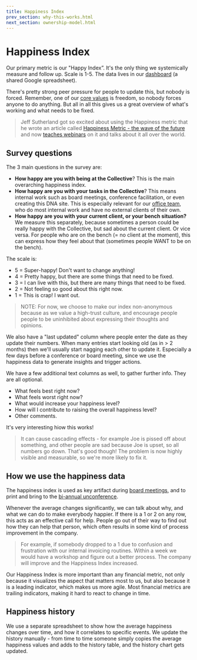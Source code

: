 ```yaml
---
title: Happiness Index
prev_section: why-this-works.html
next_section: ownership-model.html
---
```


Happiness Index
===============

Our primary metric is our "Happy Index”. It's the only thing we systemically measure and follow up. Scale is 1-5. The data lives in our [dashboard](dashboard.html) (a shared Google spreadsheet).

There's pretty strong peer pressure for people to update this, but nobody is forced. Remember, one of our [core values](what-is-crisp.html) is freedom, so nobody forces anyone to do anything. But all in all this gives us a great overview of what's working and what needs to be fixed.

> Jeff Sutherland got so excited about using the Happiness metric that he wrote an article called [Happiness Metric - the wave of the future](http://www.scruminc.com/happiness-metric-wave-of-future) and now [teaches webinars](http://www.scruminc.com/happiness_metric/) on it and talks about it all over the world.

Survey questions
----------------

The 3 main questions in the survey are:

-   **How happy are you with being at the Collective**? This is the main overarching happiness index.
-   **How happy are you with your tasks in the Collective**? This means internal work such as board meetings, conference facilitation, or even creating this DNA site. This is especially relevant for our [office team](office-team.html), who do most internal work and have no external clients of their own.
-   **How happy are you with your current client, or your bench situation?** We measure this separately, because sometimes a person could be really happy with the Collective, but sad about the current client. Or vice versa. For people who are on the bench (= no client at the moment), this can express how they feel about that (sometimes people WANT to be on the bench).

The scale is:

-   5 = Super-happy! Don't want to change anything!
-   4 = Pretty happy, but there are some things that need to be fixed.
-   3 = I can live with this, but there are many things that need to be fixed.
-   2 = Not feeling so good about this right now.
-   1 = This is crap! I want out.

> NOTE: For now, we choose to make our index non-anonymous because as we value a high-trust culture, and encourage people people to be uninhibited about expressing their thoughts and opinions.

We also have a "last updated" column where people enter the date as they update their numbers. When many entries start looking old (as in &gt; 2 months) then we'll usually start nagging each other to update it. Especially a few days before a conference or board meeting, since we use the happiness data to generate insights and trigger actions.

We have a few additional text columns as well, to gather further info. They are all optional.

-   What feels best right now?
-   What feels worst right now?
-   What would increase your happiness level?
-   How will I contribute to raising the overall happiness level?
-   Other comments.

It's very interesting hiow this works!

> It can cause cascading effects - for example Joe is pissed off about something, and other people are sad because Joe is upset, so all numbers go down. That's good though! The problem is now highly visible and measurable, so we're more likely to fix it.

How we use the happiness data
-----------------------------

The happiness index is used as key artifact during [board meetings](board.html), and to print and bring to the [bi-annual unconference](unconference.html).

Whenever the average changes significantly, we can talk about why, and what we can do to make everybody happier. If there is a 1 or 2 on any row, this acts as an effective call for help. People go out of their way to find out how they can help that person, which often results in some kind of process improvement in the company.

> For example, if somebody dropped to a 1 due to confusion and frustration with our internal invoicing routines. Within a week we would have a workshop and figure out a better process. The company will improve and the Happiness Index increased.

Our Happiness Index is more important than any financial metric, not only because it visualizes the aspect that matters most to us, but also because it is a leading indicator, which makes us more agile. Most financial metrics are trailing indicators, making it hard to react to change in time.

Happiness history
-----------------

We use a separate spreadsheet to show how the average happiness changes over time, and how it correlates to specific events. We update the history manually - from time to time someone simply copies the average happiness values and adds to the history table, and the history chart gets updated.
